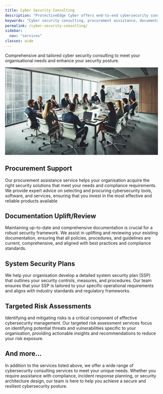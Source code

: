```yaml
---
title: Cyber Security Consulting
description: "ProtectiveEdge Cyber offers end-to-end cybersecurity consulting, including procurement support, documentation uplift, risk assessments, and system security planning."
keywords: "Cyber security consulting, procurement assistance, documentation uplift, system security plan, targeted risk assessment, ProtectiveEdge Cyber"
permalink: /cyber-security-consulting/
sidebar:
  nav: "services"
classes: wide
---
```

Comprehensive and tailored cyber security consulting to meet your organisational needs and enhance your security posture.

![Consult](/assets/consult.jpeg "Consult")

## Procurement Support
Our procurement assistance service helps your organisation acquire the right security solutions that meet your needs and compliance requirements. We provide expert advice on selecting and procuring cybersecurity tools, software, and services, ensuring that you invest in the most effective and reliable products available

## Documentation Uplift/Review
Maintaining up-to-date and comprehensive documentation is crucial for a robust security framework. We assist in uplifting and reviewing your existing documentation, ensuring that all policies, procedures, and guidelines are current, comprehensive, and aligned with best practices and compliance standards.

## System Security Plans
We help your organisation develop a detailed system security plan (SSP) that outlines your security controls, measures, and procedures. Our team ensures that your SSP is tailored to your specific operational requirements and aligns with industry standards and regulatory frameworks.

## Targeted Risk Assessments
Identifying and mitigating risks is a critical component of effective cybersecurity management. Our targeted risk assessment services focus on identifying potential threats and vulnerabilities specific to your organisation, providing actionable insights and recommendations to reduce your risk exposure.

## And more...
In addition to the services listed above, we offer a wide range of cybersecurity consulting services to meet your unique needs. Whether you require assistance with compliance, incident response planning, or security architecture design, our team is here to help you achieve a secure and resilient cybersecurity posture.
